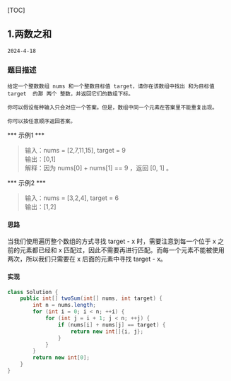 [TOC]
## 1.两数之和

```
2024-4-18
```
### 题目描述
```
给定一个整数数组 nums 和一个整数目标值 target，请你在该数组中找出 和为目标值 target  的那 两个 整数，并返回它们的数组下标。

你可以假设每种输入只会对应一个答案。但是，数组中同一个元素在答案里不能重复出现。

你可以按任意顺序返回答案。
```
*** 示例1 ***
> 输入：nums = [2,7,11,15], target = 9     
> 输出：[0,1]                   
> 解释：因为 nums[0] + nums[1] == 9 ，返回 [0, 1] 。    

*** 示例2 ***
> 输入：nums = [3,2,4], target = 6    
> 输出：[1,2]                  
#### 思路

当我们使用遍历整个数组的方式寻找 target - x 时，需要注意到每一个位于 x 之前的元素都已经和 x 匹配过，因此不需要再进行匹配。而每一个元素不能被使用两次，所以我们只需要在 x 后面的元素中寻找 target - x。

#### 实现
```java
class Solution {
    public int[] twoSum(int[] nums, int target) {
        int n = nums.length;
        for (int i = 0; i < n; ++i) {
            for (int j = i + 1; j < n; ++j) {
                if (nums[i] + nums[j] == target) {
                    return new int[]{i, j};
                }
            }
        }
        return new int[0];
    }
}
```